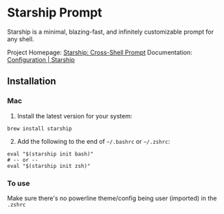 # Starship Prompt
Starship is a minimal, blazing-fast, and infinitely customizable prompt for any shell. 

Project Homepage: [Starship: Cross-Shell Prompt](https://starship.rs/)
Documentation: [Configuration | Starship](https://starship.rs/config/)

## Installation

### Mac
1. Install the latest version for your system:
```
brew install starship
```
2. Add the following to the end of `~/.bashrc` or `~/.zshrc`:
```
eval "$(starship init bash)"
# -- or --
eval "$(starship init zsh)"
```

### To use
Make sure there's no powerline theme/config being user (imported) in the `.zshrc` 